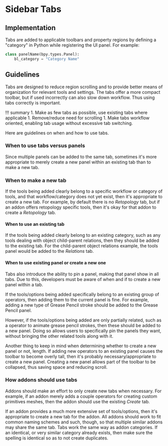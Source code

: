 # Sidebar Tabs

## Implementation
Tabs are added to applicable toolbars and property regions by defining a "category" in Python while registering the UI panel. For example:

``` python
class panelName(bpy.types.Panel):
    bl_category = "Category Name"
```

## Guidelines
Tabs are designed to reduce region scrolling and to provide better means of organization for relevant tools and settings. The tabs offer a more compact toolbar, but if used incorrectly can also slow down workflow. Thus using tabs correctly is important.

!!! summary
    1. Make as few tabs as possible, use existing tabs where applicable
    1. Remove/reduce need for scrolling
    1. Make tabs workflow oriented, enabling tab usage without excessive tab switching.

Here are guidelines on when and how to use tabs.

### When to use tabs versus panels
Since multiple panels can be added to the same tab, sometimes it's more appropriate to merely create a new panel within an existing tab than to make a new tab.

### When to make a new tab
If the tools being added clearly belong to a specific workflow or category of tools, and that workflow/category does not yet exist, then it's appropriate to create a new tab. For example, by default there is no _Retopology_ tab, but if an addon offers retopology specific tools, then it's okay for that addon to create a _Retopology_ tab.

#### When to use an existing tab
If the tools being added clearly belong to an existing category, such as any tools dealing with object child-parent relations, then they should be added to the existing tab. For the child-parent object relations example, the tools panel would be added to the _Relations_ tab.

#### When to use existing panel or create a new one
Tabs also introduce the ability to pin a panel, making that panel show in all tabs. Due to this, developers must be aware of when and if to create a new panel within a tab.

If the tools/options being added specifically belong to an existing group of operators, then adding them to the current panel is fine. For example, adding a new type of Grease Pencil stroke should be added to the Grease Pencil panel.

However, if the tools/options being added are only partially related, such as a operator to animate grease pencil strokes, then these should be added to a new panel. Doing so allows users to specifically pin the panels they want, without bringing the other related tools along with it.

Another thing to keep in mind when determining whether to create a new panel or not, length. If adding new operators to an existing panel causes the toolbar to become overly tall, then it's probably necessary/appropriate to create a new panel. Creating a new panel allows part of the toolbar to be collapsed, thus saving space and reducing scroll.

### How addons should use tabs
Addons should make an effort to only create new tabs when necessary. For example, if an addon merely adds a couple operators for creating custom primitives meshes, then the addon should use the existing _Create_ tab.

If an addon provides a much more extensive set of tools/options, then it's appropriate to create a new tab for the addon. All addons should work to fit common naming schemes and such, though, so that multiple similar addons may share the same tab. Tabs work the same way as addon categories. If an identical, or very similar category already exists, then make sure the spelling is identical so as to not create duplicates.
